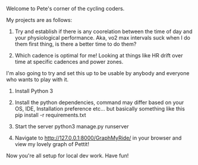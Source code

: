 Welcome to Pete's corner of the cycling coders. 

My projects are as follows: 

1. Try and establish if there is any coorelation between the time of day and your physiological performance. Aka, vo2 max intervals suck when I do them first thing, is there a better time to do them? 

2. Which cadence is optimal for me! Looking at things like HR drift over time at specific cadences and power zones. 




I'm also going to try and set this up to be usable by anybody and everyone who wants to play with it. 

1. Install Python 3

2. Install the python dependencies, command may differ based on your OS, IDE, Installation preference etc... but basically something like this
  pip install -r requirements.txt

3. Start the server 
  python3 manage.py runserver

4. Navigate to http://127.0.0.1:8000/GraphMyRide/ in your browser and view my lovely graph of Pettit! 

Now you're all setup for local dev work. Have fun!